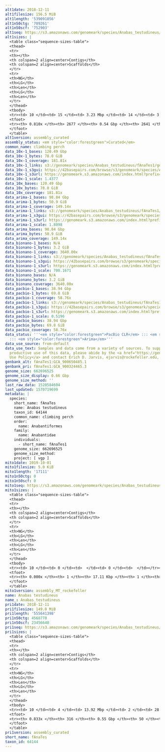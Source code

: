 ```yaml
---
alt1date: 2018-12-11
alt1filesize: 156.5 MiB
alt1length: '539091056'
alt1n50ctg: '709261'
alt1n50scf: '752903'
alt1seq: https://s3.amazonaws.com/genomeark/species/Anabas_testudineus/fAnaTes1/assembly_curated/fAnaTes1.alt.cur.20181211.fasta.gz
alt1sizes: |
  <table class="sequence-sizes-table">
  <thead>
  <tr>
  <th></th>
  <th colspan=2 align=center>Contigs</th>
  <th colspan=2 align=center>Scaffolds</th>
  </tr>
  <tr>
  <th>NG</th>
  <th>LG</th>
  <th>Len</th>
  <th>LG</th>
  <th>Len</th>
  </tr>
  </thead>
  <tbody>
  <tr><td> 10 </td><td> 15 </td><td> 3.23 Mbp </td><td> 14 </td><td> 3.31 Mbp </td></tr><tr><td> 20 </td><td> 39 </td><td> 2.24 Mbp </td><td> 37 </td><td> 2.38 Mbp </td></tr><tr><td> 30 </td><td> 76 </td><td> 1.53 Mbp </td><td> 72 </td><td> 1.60 Mbp </td></tr><tr><td> 40 </td><td> 127 </td><td> 1.07 Mbp </td><td> 121 </td><td> 1.14 Mbp </td></tr><tr style="background-color:#cccccc;"><td> 50 </td><td> 202 </td><td> 0.71 Mbp </td><td> 192 </td><td> 0.75 Mbp </td></tr><tr><td> 60 </td><td> 322 </td><td> 430.84 Kbp </td><td> 305 </td><td> 456.80 Kbp </td></tr><tr><td> 70 </td><td> 557 </td><td> 166.45 Kbp </td><td> 520 </td><td> 183.53 Kbp </td></tr><tr><td> 80 </td><td> 2079 </td><td> 16.43 Kbp </td><td> 1922 </td><td> 18.26 Kbp </td></tr><tr><td> 90 </td><td> 0 </td><td>  </td><td> 0 </td><td>  </td></tr><tr><td> 100 </td><td> 0 </td><td>  </td><td> 0 </td><td>  </td></tr></tbody>
  <tfoot>
  <tr><th> 0.810x </th><th> 2677 </th><th> 0.54 Gbp </th><th> 2641 </th><th> 0.54 Gbp </th></tr>
  </tfoot>
  </table>
alt1version: assembly_curated
assembly_status: <em style="color:forestgreen">Curated</em>
common_name: climbing perch
data_10x-1_bases: 120.49 Gbp
data_10x-1_bytes: 78.0 GiB
data_10x-1_coverage: 181.81x
data_10x-1_links: s3://genomeark/species/Anabas_testudineus/fAnaTes1/genomic_data/10x/<br>
data_10x-1_s3gui: https://42basepairs.com/browse/s3/genomeark/species/Anabas_testudineus/fAnaTes1/genomic_data/10x/
data_10x-1_s3url: https://genomeark.s3.amazonaws.com/index.html?prefix=species/Anabas_testudineus/fAnaTes1/genomic_data/10x/
data_10x-1_scale: 1.4377
data_10x_bases: 120.49 Gbp
data_10x_bytes: 78.0 GiB
data_10x_coverage: 181.81x
data_arima-1_bases: 98.84 Gbp
data_arima-1_bytes: 50.9 GiB
data_arima-1_coverage: 149.14x
data_arima-1_links: s3://genomeark/species/Anabas_testudineus/fAnaTes1/genomic_data/arima/<br>
data_arima-1_s3gui: https://42basepairs.com/browse/s3/genomeark/species/Anabas_testudineus/fAnaTes1/genomic_data/arima/
data_arima-1_s3url: https://genomeark.s3.amazonaws.com/index.html?prefix=species/Anabas_testudineus/fAnaTes1/genomic_data/arima/
data_arima-1_scale: 1.8098
data_arima_bases: 98.84 Gbp
data_arima_bytes: 50.9 GiB
data_arima_coverage: 149.14x
data_bionano-1_bases: N/A
data_bionano-1_bytes: 3.2 GiB
data_bionano-1_coverage: 3640.00x
data_bionano-1_links: s3://genomeark/species/Anabas_testudineus/fAnaTes1/genomic_data/bionano/<br>
data_bionano-1_s3gui: https://42basepairs.com/browse/s3/genomeark/species/Anabas_testudineus/fAnaTes1/genomic_data/bionano/
data_bionano-1_s3url: https://genomeark.s3.amazonaws.com/index.html?prefix=species/Anabas_testudineus/fAnaTes1/genomic_data/bionano/
data_bionano-1_scale: 700.1671
data_bionano_bases: N/A
data_bionano_bytes: 3.2 GiB
data_bionano_coverage: 3640.00x
data_pacbio-1_bases: 38.94 Gbp
data_pacbio-1_bytes: 69.8 GiB
data_pacbio-1_coverage: 58.76x
data_pacbio-1_links: s3://genomeark/species/Anabas_testudineus/fAnaTes1/genomic_data/pacbio/<br>
data_pacbio-1_s3gui: https://42basepairs.com/browse/s3/genomeark/species/Anabas_testudineus/fAnaTes1/genomic_data/pacbio/
data_pacbio-1_s3url: https://genomeark.s3.amazonaws.com/index.html?prefix=species/Anabas_testudineus/fAnaTes1/genomic_data/pacbio/
data_pacbio-1_scale: 0.5196
data_pacbio_bases: 38.94 Gbp
data_pacbio_bytes: 69.8 GiB
data_pacbio_coverage: 58.76x
data_status: '''<em style="color:forestgreen">PacBio CLR</em> ::: <em style="color:forestgreen">10x</em>
  ::: <em style="color:forestgreen">Arima</em>'''
data_use_source: from-default
data_use_text: Samples and data come from a variety of sources. To support fair and
  productive use of this data, please abide by the <a href="https://genome10k.soe.ucsc.edu/data-use-policies/">Data
  Use Policy</a> and contact Erich D. Jarvis, ejarvis@rockefeller.edu, with any questions.
genbank_alt: fAnaTes1:GCA_900650485.1
genbank_pri: fAnaTes1:GCA_900324465.3
genome_size: 662696525
genome_size_display: 0.66 Gbp
genome_size_method: ''
last_raw_data: 1520584604
last_updated: 1570719699
metadata: |
  species:
    short_name: fAnaTes
    name: Anabas testudineus
    taxon_id: 64144
    common_name: climbing perch
    order:
      name: Anabantiformes
    family:
      name: Anabantidae
    individuals:
      - short_name: fAnaTes1
    genome_size: 662696525
    genome_size_method:
    project: [ vgp ]
mito1date: 2019-10-01
mito1filesize: 5.0 KiB
mito1length: '17111'
mito1n50ctg: 0
mito1n50scf: 0
mito1seq: https://s3.amazonaws.com/genomeark/species/Anabas_testudineus/fAnaTes1/assembly_MT_rockefeller/fAnaTes1.MT.20191001.fasta.gz
mito1sizes: |
  <table class="sequence-sizes-table">
  <thead>
  <tr>
  <th></th>
  <th colspan=2 align=center>Contigs</th>
  <th colspan=2 align=center>Scaffolds</th>
  </tr>
  <tr>
  <th>NG</th>
  <th>LG</th>
  <th>Len</th>
  <th>LG</th>
  <th>Len</th>
  </tr>
  </thead>
  <tbody>
  <tr><td> 10 </td><td> 0 </td><td>  </td><td> 0 </td><td>  </td></tr><tr><td> 20 </td><td> 0 </td><td>  </td><td> 0 </td><td>  </td></tr><tr><td> 30 </td><td> 0 </td><td>  </td><td> 0 </td><td>  </td></tr><tr><td> 40 </td><td> 0 </td><td>  </td><td> 0 </td><td>  </td></tr><tr style="background-color:#cccccc;"><td> 50 </td><td> 0 </td><td style="background-color:#ff8888;">  </td><td> 0 </td><td style="background-color:#ff8888;">  </td></tr><tr><td> 60 </td><td> 0 </td><td>  </td><td> 0 </td><td>  </td></tr><tr><td> 70 </td><td> 0 </td><td>  </td><td> 0 </td><td>  </td></tr><tr><td> 80 </td><td> 0 </td><td>  </td><td> 0 </td><td>  </td></tr><tr><td> 90 </td><td> 0 </td><td>  </td><td> 0 </td><td>  </td></tr><tr><td> 100 </td><td> 0 </td><td>  </td><td> 0 </td><td>  </td></tr></tbody>
  <tfoot>
  <tr><th> 0.000x </th><th> 1 </th><th> 17.11 Kbp </th><th> 1 </th><th> 17.11 Kbp </th></tr>
  </tfoot>
  </table>
mito1version: assembly_MT_rockefeller
name: Anabas testudineus
name_: Anabas_testudineus
pri1date: 2018-12-11
pri1filesize: 149.0 MiB
pri1length: '555641398'
pri1n50ctg: 4568778
pri1n50scf: 23456640
pri1seq: https://s3.amazonaws.com/genomeark/species/Anabas_testudineus/fAnaTes1/assembly_curated/fAnaTes1.pri.cur.20181211.fasta.gz
pri1sizes: |
  <table class="sequence-sizes-table">
  <thead>
  <tr>
  <th></th>
  <th colspan=2 align=center>Contigs</th>
  <th colspan=2 align=center>Scaffolds</th>
  </tr>
  <tr>
  <th>NG</th>
  <th>LG</th>
  <th>Len</th>
  <th>LG</th>
  <th>Len</th>
  </tr>
  </thead>
  <tbody>
  <tr><td> 10 </td><td> 4 </td><td> 13.92 Mbp </td><td> 2 </td><td> 28.52 Mbp </td></tr><tr><td> 20 </td><td> 9 </td><td> 12.15 Mbp </td><td> 4 </td><td> 27.36 Mbp </td></tr><tr><td> 30 </td><td> 15 </td><td> 9.90 Mbp </td><td> 6 </td><td> 26.09 Mbp </td></tr><tr><td> 40 </td><td> 22 </td><td> 7.97 Mbp </td><td> 9 </td><td> 25.06 Mbp </td></tr><tr style="background-color:#cccccc;"><td> 50 </td><td> 33 </td><td style="background-color:#88ff88;"> 4.57 Mbp </td><td> 12 </td><td style="background-color:#88ff88;"> 23.46 Mbp </td></tr><tr><td> 60 </td><td> 51 </td><td> 2.85 Mbp </td><td> 15 </td><td> 21.92 Mbp </td></tr><tr><td> 70 </td><td> 85 </td><td> 1.50 Mbp </td><td> 18 </td><td> 19.93 Mbp </td></tr><tr><td> 80 </td><td> 169 </td><td> 366.87 Kbp </td><td> 21 </td><td> 18.69 Mbp </td></tr><tr><td> 90 </td><td> 0 </td><td>  </td><td> 0 </td><td>  </td></tr><tr><td> 100 </td><td> 0 </td><td>  </td><td> 0 </td><td>  </td></tr></tbody>
  <tfoot>
  <tr><th> 0.833x </th><th> 316 </th><th> 0.55 Gbp </th><th> 50 </th><th> 0.56 Gbp </th></tr>
  </tfoot>
  </table>
pri1version: assembly_curated
short_name: fAnaTes
taxon_id: 64144
---
```

